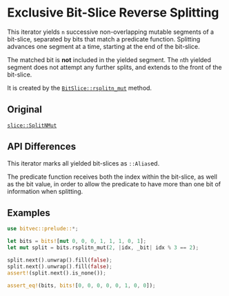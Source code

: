 # Exclusive Bit-Slice Reverse Splitting

This iterator yields `n` successive non-overlapping mutable segments of a
bit-slice, separated by bits that match a predicate function. Splitting advances
one segment at a time, starting at the end of the bit-slice.

The matched bit is **not** included in the yielded segment. The `n`th yielded
segment does not attempt any further splits, and extends to the front of the
bit-slice.

It is created by the [`BitSlice::rsplitn_mut`] method.

## Original

[`slice::SplitNMut`](core::slice::SplitNMut)

## API Differences

This iterator marks all yielded bit-slices as `::Alias`ed.

The predicate function receives both the index within the bit-slice, as well as
the bit value, in order to allow the predicate to have more than one bit of
information when splitting.

## Examples

```rust
use bitvec::prelude::*;

let bits = bits![mut 0, 0, 0, 1, 1, 1, 0, 1];
let mut split = bits.rsplitn_mut(2, |idx, _bit| idx % 3 == 2);

split.next().unwrap().fill(false);
split.next().unwrap().fill(false);
assert!(split.next().is_none());

assert_eq!(bits, bits![0, 0, 0, 0, 0, 1, 0, 0]);
```

[`BitSlice::rsplitn_mut`]: crate::slice::BitSlice::rsplitn_mut
